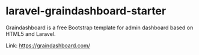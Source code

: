 # laravel-graindashboard-starter
Graindashboard is a free Bootstrap template for admin dashboard based on HTML5 and Laravel.


Link: https://graindashboard.com/
